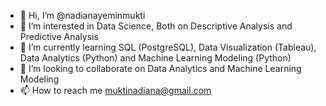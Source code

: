 - 👋 Hi, I’m @nadianayeminmukti
- 👀 I’m interested in Data Science, Both on Descriptive Analysis and Predictive Analysis
- 🌱 I’m currently learning SQL (PostgreSQL), Data Visualization (Tableau), Data Analytics (Python) and Machine Learning Modeling (Python)
- 💞️ I’m looking to collaborate on Data Analytics and Machine Learning Modeling
- 📫 How to reach me muktinadiana@gmail.com

<!---
nadianayeminmukti/nadianayeminmukti is a ✨ special ✨ repository because its `README.md` (this file) appears on your GitHub profile.
You can click the Preview link to take a look at your changes.
--->
